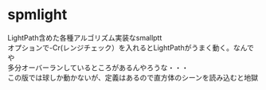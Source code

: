 # spmlight
LightPath含めた各種アルゴリズム実装なsmallptt<br>
オプションで-Cr(レンジチェック）を入れるとLightPathがうまく動く。なんでや<br>
多分オーバーランしているところがあるんやろうな・・・<br>
この版では球しか動かないが、定義はあるので直方体のシーンを読み込むと地獄<br>
